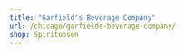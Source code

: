 ```yaml
---
title: "Garfield's Beverage Company"
url: /chicago/garfields-beverage-company/
shop: Spirituosen
---
```

